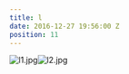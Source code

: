 ```yaml
---
title: l
date: 2016-12-27 19:56:00 Z
position: 11
---
```


![l1.jpg](/uploads/l1.jpg)![l2.jpg](/uploads/l2.jpg)